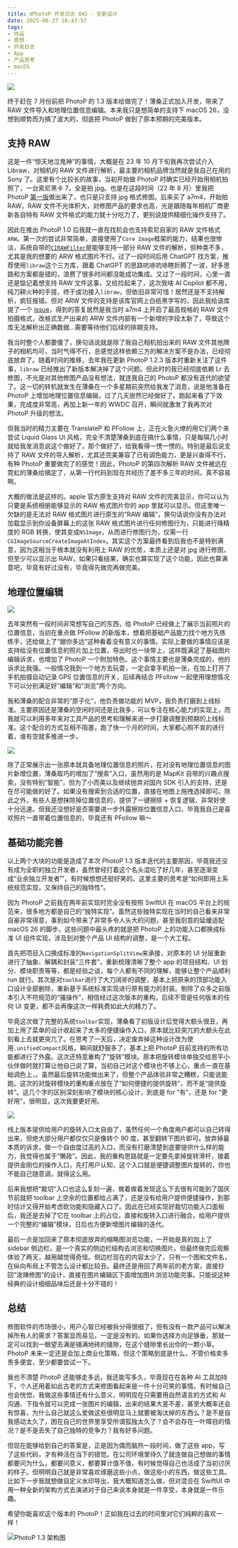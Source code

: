 ```yaml
---
title: 《PhotoP 开发日志 04》- 全新设计
date: 2025-06-27 18:43:57
tags:
- 作品
- 感想
- 开发日志
- App
- 产品思考
- macOS
---
```


![](../images/2025/app/photop/color.png)

终于赶在 7 月份前把 PhotoP 的 1.3 版本给做完了！薄桑正式加入开发，带来了 RAW 文件导入和地理位置信息编辑。本来我只是想简单的支持下 macOS 26，没想到顺势而为搞了波大的，彻底把 PhotoP 做到了原本预期的完美版本。

## 支持 RAW
这是一件“惊天地泣鬼神”的事情，大概是在 23 年 10 月下旬我再次尝试介入 Libraw，对相机的 RAW 文件进行解析，最主要的相机品牌当然就是我自己在用的 Sony 了。这里有个比较长的故事，当初开始做 PhotoP 时确实已经开始用相机拍照了，一台索尼黑卡 7，全是拍 jpg。也是在这段时间（22 年 8 月）里我把 PhotoP [第一版](https://pjhubs.com/2022/08/13/photop-app-init/)做出来了，也只是只支持 jpg 格式修图。后来买了 a7m4，开始拍 RAW，RAW 文件不光体积大，对修图产品的要求也高，光是跟随每年相机厂商更新各自特有 RAW 文件格式的能力就十分吃力了，更别说提供精细化操作支持了。

因此在推出 PhotoP 1.0 后我就一直在找机会也支持索尼自家的 RAW 文件格式`ARW`。第一次的尝试非常简单，直接使用了`Core Image`框架的能力，结果也很惨淡，系统自带的[`CIRAWFilter`](https://developer.apple.com/documentation/coreimage/cirawfilter)是能够支持一部分 RAW 文件的解析，但种类不多，尤其是我的想要的 ARW 格式图片不行。过了一段时间后用 ChatGPT 找方案，推荐使用`libraw`这个三方库，跟着 ChatGPT 的思路吭哧吭哧瞎折腾了一波，好多思路和方案都是错的，浪费了很多时间都没能成功集成。又过了一段时间，心里一直还是惦记着想支持 RAW 文件这事，又给捡起来了，这次我啥 AI Copilot 都不用，纯刀耕火种的手搓，终于成功接入`libraw`，但依旧非常可惜！居然还是不支持解析，疯狂报错。但对 ARW 文件的支持是该库官网上白纸黑字写的，因此我给该库提了一个 [issue](https://www.libraw.org/node/2778)，得到的答复居然是我当时 a7m4 上开启了最高规格的 RAW 文件拍摄格式，改格式生产出来的 ARW 文件内部有一个新增的字段太新了，导致这个库无法解析出正确数据...需要等待他们后续的排期支持。

我当时整个人都要傻了，换句话说就是除了我自己相机拍出来的 RAW 文件其他牌子的相机均可，当时气得不行，总感觉这样依赖三方的解决方案不是办法，已经彻底放弃了。随着时间的推移，去年我在更新 PhotoP 1.2.3 版本时重新关注了这件事，`libraw` 已经推出了新版本解决掉了这个问题。但此时的我已经彻底依赖 Lr 去修图，不光是对其他修图产品没有想法，就连我自己的 PhotoP 都没有迭代的欲望了。这一切的转机就发生在薄桑在一个多星期前突然给我发了消息，说是他准备在 PhotoP 上增加地理位置信息编辑，过了几天居然已经做好了。跑起来看了下效果，完成度非常高，再加上新一年的 WWDC 召开，瞬间就激发了我再次对 PhotoP 升级的想法。

但我当时的精力主要在 TranslateP 和 PFollow 上，正在火急火燎的用它们两个来尝试 Liquid Glass UI 风格，完全不清楚薄桑到底在搞什么事情，只是每隔几小时就给我发消息说这个做好了，那个做好了，给我看得一愣一愣的。特别是最后说支持了 RAW 文件的导入解析，尤其还完美兼容了已有调色能力，更是兴奋得不行，有种 PhotoP 重要做完了的感觉！因此，PhotoP 的第四次解析 RAW 文件被远在霓虹的薄桑给搞定了，从第一行代码到现在共经历了差不多三年的时间，真不容易啊。

大概的做法是这样的。apple 官方原生支持对 RAW 文件的完美显示，你可以认为只要是系统相册能够显示的 RAW 格式图片你的 app 里就可以显示。但这里唯一欠缺的是无法对 RAW 格式图片进行原生的“RAW 编辑”，换句话说你没有办法对加载显示到你设备屏幕上的这张 RAW 格式图片进行任何修图行为，只能进行降精度的 RGB 转换，使其变成`NSImage`，从而进行修图行为，仅需一行`CGImageSourceCreateImageAtIndex`。其实这个方案最终看到后我也不是特别满意，因为这相当于根本就没有利用上 RAW 的优势，本质上还是对 jpg 进行修图，但至少可以显示出 RAW，如果只看结果，确实也算实现了这个功能，因此也算满意吧，毕竟有好过没有，毕竟得先做完再做完美。

## 地理位置编辑
![](../images/2025/app/photop/geo.png)


去年突然有一段时间非常想写自己的东西，给 PhotoP 已经做上了展示当前照片的位置信息，当初在重点做 PFollow 的新版本，想着把基础产品能力找个地方先练练手，还给做上了“据你多远”这种看着没有意义的事情。实际上要做的事情应该是支持给没有位置信息的照片加上位置，导出时也一块带上，这样既满足了基础图片编辑诉求，也增加了 PhotoP 一个附加特色。这个事情主要也是薄桑完成的，他的诉求比我强。一般情况我到一个地方去玩耍，一定会拿手机拍一张，在加上打开了手机拍摄自动记录 GPS 位置信息的开关，后续再结合 PFollow 一起使用理想情况下可以分别满足好“编辑”和“浏览”两个方向。

我和薄桑的配合非常的“原子化”，他负责做功能的 MVP，我负责打磨到上线标准。主要原因还是薄桑的空闲时间还是比我多，可以专注在核心能力的实现上，而我就可以利用多年来对工具产品的思考和理解来进一步打磨调整到预期的上线标准。这个配合的方式互相不阻塞，跑了快一个月的时间，大家都心照不宣的进行着，谁有空就多推进一步。

![](../images/2025/app/photop/geo2.png)

除了正常展示出一张原本就具备地理位置信息的照片，在对没有地理位置信息的图片新增位置，薄桑取巧的增加了“搜索”入口，虽然用的是 MapKit 自带的兴趣点搜索，没有特别“智能”，但为了小而美以及继续抛弃对国内 SDK 引入的支持，还是在尽可能做的好了。如果没有搜索到合适的位置，直接在地图上拖拽选择即可。除此之外，有些人是想抹除掉位置信息的，提供了一键擦除 + 恢复逻辑，非常好使十分迅速。但我还没想好是否需要进一步外露擦除位置信息入口，毕竟我自己是喜欢照片一直带着位置信息的，毕竟还有 PFollow 嘛～

## 基础功能完善
以上两个大块的功能是造成了本次 PhotoP 1.3 版本迭代的主要原因，毕竟我还没有成为全职的独立开发者，虽然曾经打着这个名头混吃了好几年，甚至逐渐变成“业余独立开发者˚”，有时候想想还挺好笑的。这里主要的思考是“如何即用上系统规范实现，又保持自己的独特性”。

因为 PhotoP 之前我在两年前实现时完全没有按照 SwiftUI 在 macOS 平台上的规范来，很多地方都是自己的“独特实现”。虽然这些独特实现在当时的自己看来非常自豪非常得意，事到如今带来了非常多令人头大的问题，甚至我刻意的延缓适配 macOS 26 的脚步。这些问题中最头疼的就是把 PhotoP 上的功能入口都换成标准 UI 组件实现，涉及到对整个产品 UI 结构的调整，是一个大工程。

首先把项目入口换成标准的`NavigationSplitView`来承接，对原本的 UI 分层重新进行了抽象、解耦和封装“三件套”，重新梳理清晰了整个 app 的项目结构、UI 划分、模块职责等等，都是经验之谈，每个人都有不同的理解，能够让整个产品顺利 run 就行。其次是对`toolbar`进行了大刀阔斧的调整，基本上把原来的顶部功能入口设计全部删除，重新基于系统标准实现进行原有能力的封装。剔除了众多之前版本引入不符规范的“骚操作”，相信经过这次版本的重构，后续不管是任何版本的任何 UI 变更，都不会再像这次一样耗费如此大的精力了。

毕竟这次做了完整的系统`toolbar`实现，薄桑看了初版设计后觉得大额头很丑，再加上用了菜单的设计收起来了太多的便捷操作入口，原本就比较突兀的大额头在此刻看上去就更突兀了。在思考了一天后，决定废弃掉这种设计改为使用`.unifiedCompact`风格，瞬间就舒服多了，基本上把 PhotoP 目前支持的所有功能都进行了外露。这次还特意重构了“旋转”模块。原本把旋转模块单独交给恩平小伙伴做时就打算让他自己说了算，当初自己对这个模块也不够上心，重点一直在基础调色上，。虽然最后旋转功能做出来了，但整个产品体验非常之糟糕，只能说能跑。这次的对旋转模块的重构重点放在了“如何便捷的提供旋转”，而不是“提供旋转”。这几个字的区别深刻影响了模块的核心设计，到底是 for “有”，还是 for “更好用”，很明显，这次我要更好用。

![](../images/2025/app/photop/edit.png)

线上版本提供给用户的旋转入口太自由了，虽然任何一个角度用户都可以自己转得出来，但绝大部分用户都仅仅只是像转个 90 度，甚至翻转下图片即可。放弃掉最本质的诉求，做一个自由度过高的入口，而没有打磨清楚到底要提供什么样的能力，我觉得也属于“懒政”。因此，我的重构思路就是一定要先拿掉旋转滑杆，接着提供金刚位的操作入口，先打用户认知，这个入口就是便捷调整图片旋转的，你也不能自己随意调，就得这么用。

后来我想把“裁切”入口也这么复刻一遍，做着做着发现这么下去很有可能到了国庆节前就把 toolbar 上空余的位置都给占满了，还是没有给用户提供便捷操作，到那时估计又得开始考虑砍功能和隐藏入口了。因此在已经实现好裁切功能入口面板后，我还是去掉了它在 toolbar 上的占位，直接和旋转入口进行融合，给用户提供一个完整的“编辑”模块，日后也方便新增图片编辑的迭代。

最后一点是加回来了原本彻底放弃的缩略图浏览功能，一开始是真的加上了 sidebar 侧边栏，是一个真实的侧边栏结构去浏览和切换图片。但最终做完后观察体验了两天，越用越觉得奇怪。侧边栏现在的内容太少了，只有一个图和文件名，在纵向布局上不管怎么设计都比较丑。最终还是用回了两年前的老方案，直接抄回“泼辣修图”的设计，直接在图片编辑区下面增加图片浏览功能完事。只能说这种经典的设计细细品味后还是十分不错的！


## 总结
修图软件的市场很小，用户心智已经被拆分得很细了，但有没有一款产品可以解决掉所有人的需求？答案显而易见，一定是没有的。如果你选择方向足够垂，那就一定可以找到一眼望去满是铺满地砖的缝隙，在这个缝隙里长出你的一颗小草。PhotoP 未来一定还是会加上商业化策略，但这个策略到底是什么，不管价格卖多贵多便宜，至少都要尝试一下。

我也不清楚 PhotoP 还能够走多远，我还能写多久，毕竟现在在各种 AI 工具加持下，个人还用着如此古老的方式来修图看起来是一件十分可笑的事情。有时候自己也会恍惚，我做这些事情还有什么意义，明明现在只需要用自然语言的方式和 AI 沟通、下指令就可以完成一张图片的编辑，出来的结果大差不差，甚至大概率还会有惊喜，为什么自己就这么爱做这些很明显马上就要被淘汰掉的东西么？是不是自我感动太久了，困在自己的世界里享受所谓孤独太久了？会不会存在一叶障目的情况？是不是丢失了自己独特的竞争力？我有好多问题。

但现在能够给到自己的答案是，正是因为偶而脑热一段时间，做了这些 app，写了这些代码，才有种活在当下的错觉。在公司环境里待久了就连做自己想做的事情都要问为什么，都要问意义，都要算计值不值，有时候觉得自己也活成了当初讨厌的样子。但明明自己就是非常喜欢琢磨这些小点，做这些小的东西，做这些工具。比如下一步我就想做自定义水印导出，我大概知道怎么做，但对混合在 SwiftUI 中用一种全新的架构方式去演进对于自己来说本身就是一件享受，本身就是一件乐趣。

希望你能喜欢这个版本的 PhotoP！正如我在过去的时间里对它们纯粹的喜欢一样！


![PhotoP 1.3 架构图](../images/2025/app/photop/arch.png)

